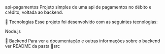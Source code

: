 api-pagamentos
Projeto simples de uma api de pagamentos no débito e crédito, voltada ao backend.

🚀 Tecnologias
Esse projeto foi desenvolvido com as seguintes tecnologias:

Node.js

🚧 Backend
Para ver a documentação e outras informações sobre o backend ver README da pasta 📁src
